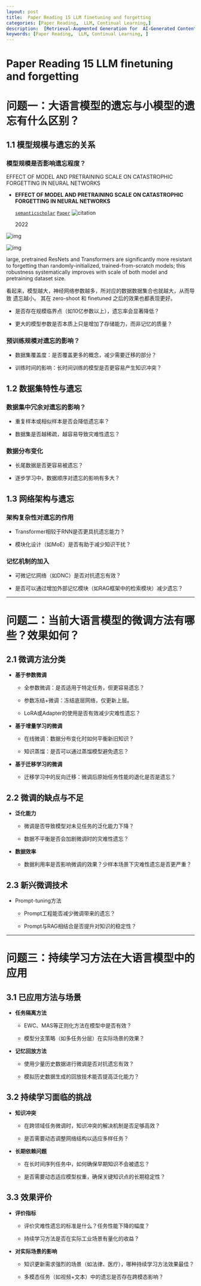 ```yaml
---
layout: post
title:  Paper Reading 15 LLM finetuning and forgetting
categories: [Paper Reading,  LLM, Continual Learning,] 
description:  [Retrieval-Augmented Generation for  AI-Generated Content: A Survey]
keywords: [Paper Reading,  LLM, Continual Learning, ] 
---
```




# Paper Reading 15 LLM finetuning and forgetting



# **问题一：大语言模型的遗忘与小模型的遗忘有什么区别？**

## **1.1 模型规模与遗忘的关系**

### **模型规模是否影响遗忘程度？**



EFFECT OF MODEL AND PRETRAINING SCALE ON CATASTROPHIC FORGETTING IN NEURAL NETWORKS

- **EFFECT OF MODEL AND PRETRAINING SCALE ON  CATASTROPHIC FORGETTING IN NEURAL NETWORKS**

  [`semanticscholar`](https://www.semanticscholar.org/paper/9490d42c4869e6d6f3308c9813b1cfe31ff80137)  [`Paper`](https://www.semanticscholar.org/paper/9490d42c4869e6d6f3308c9813b1cfe31ff80137)    ![citation](https://img.shields.io/badge/dynamic/json?label=citation&query=citationCount&url=https%3A%2F%2Fapi.semanticscholar.org%2Fgraph%2Fv1%2Fpaper%2F9490d42c4869e6d6f3308c9813b1cfe31ff80137%3Ffields%3DcitationCount)

  2022     

![img](https://zuti.oss-cn-qingdao.aliyuncs.com/img/20250106114821308.png)



![img](https://zuti.oss-cn-qingdao.aliyuncs.com/img/20250106114846653.png)



large, pretrained ResNets and Transformers are significantly more resistant to forgetting than randomly-initialized, trained-from-scratch models; this robustness systematically improves with scale of both model and pretraining dataset size.



看起来，模型越大，神经网络参数越多，所对应的数据数据集合也就越大，从而导致 遗忘越小。 其在 zero-shoot 和 finetuned 之后的效果也都表现更好。





- 是否存在规模临界点（如10亿参数以上），遗忘率会显著降低？



- 更大的模型参数是否本质上只是增加了存储能力，而非记忆的质量？





### **预训练规模对遗忘的影响？**

- 数据集覆盖度：是否覆盖更多的概念，减少需要迁移的部分？



- 训练时间的影响：长时间训练的模型是否更容易产生知识冲突？



## **1.2 数据集特性与遗忘**

### **数据集中冗余对遗忘的影响？**

- 重复样本或相似样本是否会降低遗忘率？



- 数据集是否越稀疏，越容易导致灾难性遗忘？



### **数据分布变化**

- 长尾数据是否更容易被遗忘？



- 逐步学习中，数据顺序对遗忘的影响有多大？



## **1.3 网络架构与遗忘**

### **架构复杂性对遗忘的作用**

- Transformer相较于RNN是否更具抗遗忘能力？



- 模块化设计（如MoE）是否有助于减少知识干扰？



### **记忆机制的加入**

- 可微记忆网络（如DNC）是否对抗遗忘有效？



- 是否可以通过增加外部记忆模块（如RAG框架中的检索模块）减少遗忘？



------

# **问题二：当前大语言模型的微调方法有哪些？效果如何？**

## **2.1 微调方法分类**

- **基于参数微调**

  - 全参数微调：是否适用于特定任务，但更容易遗忘？

  

  - 参数冻结+微调：冻结底层网络，仅更新上层。

  

  - LoRA或Adapter的使用是否有效减少灾难性遗忘？

- **基于增量学习的微调**

  - 在线微调：数据分布变化时如何平衡新旧知识？

  

  - 知识蒸馏：是否可以通过蒸馏模型避免遗忘？

- **基于迁移学习的微调**

  - 迁移学习中的反向迁移：微调后原始任务性能的退化是否是遗忘？

## **2.2 微调的缺点与不足**

- **泛化能力**

  - 微调是否导致模型对未见任务的泛化能力下降？

  

  - 数据不平衡是否会加剧微调时的灾难性遗忘？

- **数据效率**

  - 数据利用率是否影响微调的效果？少样本场景下灾难性遗忘是否更严重？

## **2.3 新兴微调技术**

- Prompt-tuning方法

  - Prompt工程能否减少微调带来的遗忘？

  

  - Prompt与RAG相结合是否提升对知识的稳定性？

------

# **问题三：持续学习方法在大语言模型中的应用**

## **3.1 已应用方法与场景**

- **任务隔离方法**

  - EWC、MAS等正则化方法在模型中是否有效？

  

  - 模型分支策略（如多任务分层）在实际场景的效果？

- **记忆回放方法**

  - 使用少量历史数据进行微调是否对抗遗忘有效？

  

  - 模拟历史数据生成的回放技术能否提高泛化能力？

## **3.2 持续学习面临的挑战**

- **知识冲突**

  - 在跨领域任务微调时，知识冲突的解决机制是否足够高效？

  

  - 是否需要动态调整网络结构以适应多样任务？

- **长期依赖问题**

  - 在长时间序列任务中，如何确保早期知识不会被遗忘？

  

  - 是否需要动态适应模型权重，确保关键知识点的长期稳定性？

## **3.3 效果评价**

- **评价指标**

  - 评价灾难性遗忘的标准是什么？任务性能下降的幅度？

  

  - 持续学习方法是否在实际工业场景有量化的收益？

- **对实际场景的影响**

  - 知识更新需求强烈的场景（如法律、医疗），哪种持续学习方法效果最佳？

  

  - 多模态任务（如视频+文本）中的遗忘是否存在跨模态影响？

